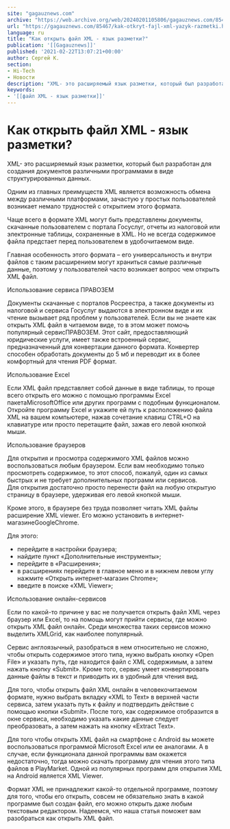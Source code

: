 ```yaml
---
site: "gagauznews.com"
archive: "https://web.archive.org/web/20240201105806/gagauznews.com/85467/kak-otkryt-fajl-xml-yazyk-razmetki.html"
url: "https://gagauznews.com/85467/kak-otkryt-fajl-xml-yazyk-razmetki.html"
language: ru
title: "Как открыть файл XML - язык разметки?"
publication: '[[Gagauznews]]'
published: '2021-02-22T13:07:21+00:00'
author: Сергей К.
section:
- Hi-Tech
- Новости
description: "XML- это расширяемый язык разметки, который был разработан для создания документов различными программами в виде структурированных данных. Одним из главных преимуществ XML является возможность обмена между различными платформами, зачастую у простых пользователей возникает немало трудностей с открытием этого формата. Чаще всего в формате XML могут быть представлены документы, скачанные пользователем с портала Госуслуг, отчеты из налоговой или электронные таблицы, сохраненные в XML. Но не всегда содержимое файла предстает перед пользователем в удобочитаемом виде. Главная особенность этого формата – его универсальность и внутри файлов с таким расширением могут храниться самые различные данные, поэтому у пользователей часто возникает вопрос чем открыть XML файл. Использование сервиса ПРАВОЗЕМ Документы скачанные с […]"
keywords:
- '[[файл XML - язык разметки]]'
---
```


# Как открыть файл XML - язык разметки?

XML- это расширяемый язык разметки, который был разработан для создания документов различными программами в виде структурированных данных.

Одним из главных преимуществ XML является возможность обмена между различными платформами, зачастую у простых пользователей возникает немало трудностей с открытием этого формата.

Чаще всего в формате XML могут быть представлены документы, скачанные пользователем с портала Госуслуг, отчеты из налоговой или электронные таблицы, сохраненные в XML. Но не всегда содержимое файла предстает перед пользователем в удобочитаемом виде.

Главная особенность этого формата – его универсальность и внутри файлов с таким расширением могут храниться самые различные данные, поэтому у пользователей часто возникает вопрос чем открыть XML файл.

Использование сервиса ПРАВОЗЕМ

Документы скачанные с порталов Росреестра, а также документы из налоговой и сервиса Госуслуг выдаются в электронном виде и их чтение вызывает ряд проблем у пользователей. Если вы не знаете как открыть XML файл в читаемом виде, то в этом может помочь популярный сервисПРАВОЗЕМ. Этот сайт, предоставляющий юридические услуги, имеет также встроенный сервис, предназначенный для конвертации данного формата. Конвертер способен обработать документы до 5 мб и переводит их в более комфортный для чтения PDF формат.

Использование Excel

Если XML файл представляет собой данные в виде таблицы, то проще всего открыть его можно с помощью программы Excel пакетаMicrosoftOffice или других программ с подобным функционалом. Откройте программу Excel и укажите ей путь к расположению файла XML на вашем компьютере, нажав сочетание клавиш CTRL+O на клавиатуре или просто перетащите файл, зажав его левой кнопкой мыши.

Использование браузеров

Для открытия и просмотра содержимого XML файлов можно воспользоваться любым браузером. Если вам необходимо только просмотреть содержимое, то этот способ, пожалуй, один из самых быстрых и не требует дополнительных программ или сервисов. Для открытия достаточно просто перенести файл на любую открытую страницу в браузере, удерживая его левой кнопкой мыши.

Кроме этого, в браузере без труда позволяет читать XML файлы расширение XML viewer. Его можно установить в интернет-магазинеGoogleChrome.

Для этого:

- перейдите в настройки браузера;
- найдите пункт «Дополнительные инструменты»;
- перейдите в «Расширения»;
- в расширениях перейдите в главное меню и в нижнем левом углу нажмите «Открыть интернет-магазин Chrome»;
- введите в поиске «XML Viewer»;

Использование онлайн-сервисов

Если по какой-то причине у вас не получается открыть файл XML через браузер или Excel, то на помощь могут прийти сервисы, где можно открыть XML файл онлайн. Среди множества таких сервисов можно выделить XMLGrid, как наиболее популярный.

Сервис англоязычный, разобраться в нем относительно не сложно, чтобы открыть содержимое этого типа, нужно выбрать кнопку «Open File» и указать путь, где находится файл с XML содержимым, а затем нажать кнопку «Submit». Кроме того, сервис умеет конвертировать данные файлы в текст и приводить их в удобный для чтения вид.

Для того, чтобы открыть файл XML онлайн в человекочитаемом формате, нужно выбрать вкладку «XML to Text» в верхней части сервиса, затем указать путь к файлу и подтвердить действие с помощью кнопки «Submit». После того, как содержимое отобразится в окне сервиса, необходимо указать какие данные следует преобразовать, а затем нажать на кнопку «Extract Text».

Для того чтобы открыть XML файл на смартфоне с Android вы можете воспользоваться программой Microsoft Excel или ее аналогами. А в случае, если функционала данной программы вам окажется недостаточно, тогда можно скачать программу для чтения этого типа файлов в PlayMarket. Одной из популярных программ для открытия XML на Android является XML Viewer.

Формат XML не принадлежит какой-то отдельной программе, поэтому для того, чтобы его открыть, совсем не обязательно знать в какой программе был создан файл, его можно открыть даже любым текстовым редактором. Надеемся, что наша статья поможет вам разобраться как открыть XML файл.